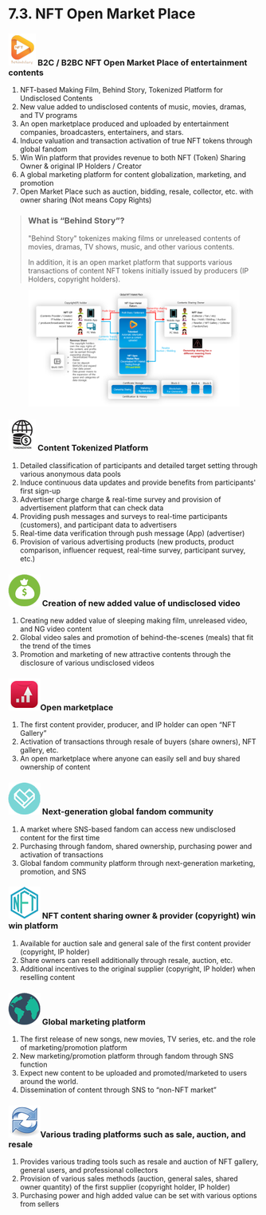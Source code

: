 # 7.3. NFT Open Market Place

### ![](../../.gitbook/assets/icon11.png) B2C / B2BC NFT Open Market Place of entertainment contents

1. NFT-based Making Film, Behind Story, Tokenized Platform for Undisclosed Contents
2. New value added to undisclosed contents of music, movies, dramas, and TV programs
3. An open marketplace produced and uploaded by entertainment companies, broadcasters, entertainers, and stars.
4. Induce valuation and transaction activation of true NFT tokens through global fandom
5. Win Win platform that provides revenue to both NFT (Token) Sharing Owner & original IP Holders / Creator
6. A global marketing platform for content globalization, marketing, and promotion
7. Open Market Place such as auction, bidding, resale, collector, etc. with owner sharing (Not means Copy Rights)

> ### What is “Behind Story”?
>
> "Behind Story" tokenizes making films or unreleased contents of movies, dramas, TV shows, music, and other various contents.
>
> In addition, it is an open market platform that supports various transactions of content NFT tokens initially issued by producers (IP Holders, copyright holders).

<figure><img src="../../.gitbook/assets/img51.png" alt=""><figcaption></figcaption></figure>

### ![](../../.gitbook/assets/icon12.jpg) Content Tokenized Platform

1. Detailed classification of participants and detailed target setting through various anonymous data pools
2. Induce continuous data updates and provide benefits from participants' first sign-up
3. Advertiser charge charge & real-time survey and provision of advertisement platform that can check data
4. Providing push messages and surveys to real-time participants (customers), and participant data to advertisers
5. Real-time data verification through push message (App) (advertiser)
6. Provision of various advertising products (new products, product comparison, influencer request, real-time survey, participant survey, etc.)

### ![](../../.gitbook/assets/icon13.png) Creation of new added value of undisclosed video

1. Creating new added value of sleeping making film, unreleased video, and NG video content
2. Global video sales and promotion of behind-the-scenes (meals) that fit the trend of the times
3. Promotion and marketing of new attractive contents through the disclosure of various undisclosed videos

### ![](../../.gitbook/assets/icon14.png)Open marketplace

1. The first content provider, producer, and IP holder can open “NFT Gallery”
2. Activation of transactions through resale of buyers (share owners), NFT gallery, etc.
3. An open marketplace where anyone can easily sell and buy shared ownership of content

### ![](../../.gitbook/assets/icon15.png) Next-generation global fandom community

1. A market where SNS-based fandom can access new undisclosed content for the first time
2. Purchasing through fandom, shared ownership, purchasing power and activation of transactions
3. Global fandom community platform through next-generation marketing, promotion, and SNS

### ![](../../.gitbook/assets/icon16.png) NFT content sharing owner & provider (copyright) win win platform

1. Available for auction sale and general sale of the first content provider (copyright, IP holder)
2. Share owners can resell additionally through resale, auction, etc.
3. Additional incentives to the original supplier (copyright, IP holder) when reselling content

### ![](../../.gitbook/assets/icon17.png) Global marketing platform

1. The first release of new songs, new movies, TV series, etc. and the role of marketing/promotion platform
2. New marketing/promotion platform through fandom through SNS function
3. Expect new content to be uploaded and promoted/marketed to users around the world.
4. Dissemination of content through SNS to “non-NFT market”

### ![](../../.gitbook/assets/icon18.png)Various trading platforms such as sale, auction, and resale

1. Provides various trading tools such as resale and auction of NFT gallery, general users, and professional collectors
2. Provision of various sales methods (auction, general sales, shared owner quantity) of the first supplier (copyright holder, IP holder)
3. Purchasing power and high added value can be set with various options from sellers
